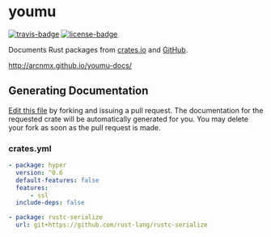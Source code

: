 # youmu

[![travis-badge][]][travis] [![license-badge][]][license]

Documents Rust packages from [crates.io](https://crates.io) and [GitHub](https://github.com).

http://arcnmx.github.io/youmu-docs/

## Generating Documentation

[Edit this file](https://github.com/arcnmx/youmu-docs/edit/master/crates.yml) by forking
and issuing a pull request. The documentation for the requested crate will be automatically
generated for you. You may delete your fork as soon as the pull request is made.

### crates.yml

```yaml
- package: hyper
  version: ^0.6
  default-features: false
  features:
      - ssl
  include-deps: false

- package: rustc-serialize
  url: git+https://github.com/rust-lang/rustc-serialize
```

[travis-badge]: https://img.shields.io/travis/arcnmx/youmu/master.svg?style=flat-square
[travis]: https://travis-ci.org/arcnmx/youmu
[license-badge]: https://img.shields.io/badge/license-MIT-lightgray.svg?style=flat-square
[license]: https://github.com/arcnmx/youmu/blob/master/COPYING
